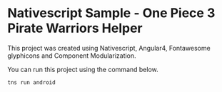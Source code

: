 # Nativescript Sample - One Piece 3 Pirate Warriors Helper

This project was created using Nativescript, Angular4, Fontawesome glyphicons and Component Modularization.

You can run this project using the command below.

```
tns run android
```
